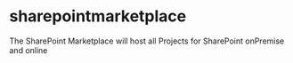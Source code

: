 # sharepointmarketplace
The SharePoint Marketplace will host all Projects for SharePoint onPremise and online
